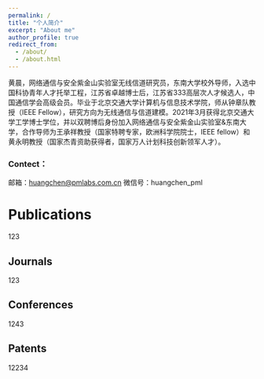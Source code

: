 ```yaml
---
permalink: /
title: "个人简介"
excerpt: "About me"
author_profile: true
redirect_from: 
  - /about/
  - /about.html
---
```


黄晨，网络通信与安全紫金山实验室无线信道研究员，东南大学校外导师，入选中国科协青年人才托举工程，江苏省卓越博士后，江苏省333高层次人才候选人，中国通信学会高级会员。毕业于北京交通大学计算机与信息技术学院，师从钟章队教授（IEEE Fellow），研究方向为无线通信与信道建模。2021年3月获得北京交通大学工学博士学位，并以双聘博后身份加入网络通信与安全紫金山实验室&东南大学，合作导师为王承祥教授（国家特聘专家，欧洲科学院院士，IEEE fellow）和黄永明教授（国家杰青资助获得者，国家万人计划科技创新领军人才）。

### Contect：
邮箱：huangchen@pmlabs.com.cn
微信号：huangchen_pml

# Publications
123
## Journals
123
## Conferences
1243
## Patents

12234
